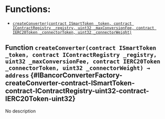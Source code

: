

# Functions:
- [`createConverter(contract ISmartToken _token, contract IContractRegistry _registry, uint32 _maxConversionFee, contract IERC20Token _connectorToken, uint32 _connectorWeight)`](#IBancorConverterFactory-createConverter-contract-ISmartToken-contract-IContractRegistry-uint32-contract-IERC20Token-uint32)


## Function `createConverter(contract ISmartToken _token, contract IContractRegistry _registry, uint32 _maxConversionFee, contract IERC20Token _connectorToken, uint32 _connectorWeight) → address` {#IBancorConverterFactory-createConverter-contract-ISmartToken-contract-IContractRegistry-uint32-contract-IERC20Token-uint32}
No description


